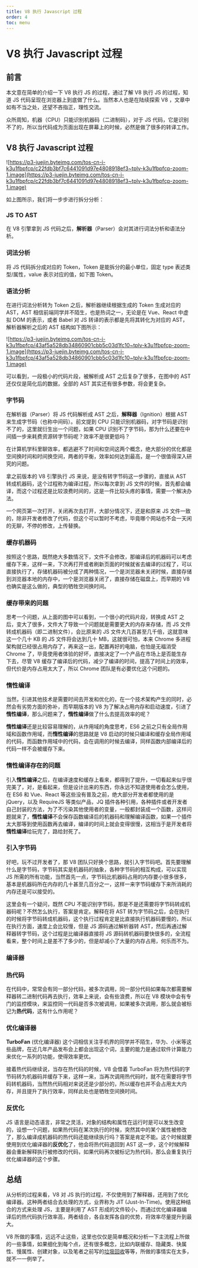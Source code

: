 ```yaml
---
title: V8 执行 Javascript 过程
order: 4
toc: menu
---
```


# V8 执行 Javascript 过程

## 前言

本文意在简单的介绍一下 V8 执行 JS 的过程，通过了解 V8 执行 JS 的过程，知道 JS 代码呈现在浏览器上到底做了什么。当然本人也是在陆续探索 V8 ，文章中如有不当之处，还望不吝指正，理性交流。

众所周知，机器（CPU）只能识别机器码（二进制码），对于 JS 代码，它是识别不了的，所以当代码成为页面出现在屏幕上的时候，必然是做了很多的转译工作。

## V8 执行 Javascript 过程

![https://p3-juejin.byteimg.com/tos-cn-i-k3u1fbpfcp/c22fdb3bf7c6441091d97e4808918ef3~tplv-k3u1fbpfcp-zoom-1.image](https://p3-juejin.byteimg.com/tos-cn-i-k3u1fbpfcp/c22fdb3bf7c6441091d97e4808918ef3~tplv-k3u1fbpfcp-zoom-1.image)

如上图所示，我们将一步步进行拆分分析：

### JS TO AST

在 V8 引擎拿到 JS 代码之后，**解析器**（Parser）会对其进行词法分析和语法分析。

### 词法分析

将 JS 代码拆分成对应的 Token，Token 是能拆分的最小单位，固定 type 表述类型/属性，value 表示对应的值，如下图 Token。

### 语法分析

在进行词法分析转为 Token 之后，解析器继续根据生成的 Token 生成对应的 AST，AST 相信前端同学并不陌生，也是热词之一，无论是在 Vue、React 中虚拟 DOM 的表示，或者 Babel 对 JS 转译的表示都是先将其转化为对应的 AST，解析器解析之后的 AST 结构如下图所示：

![https://p3-juejin.byteimg.com/tos-cn-i-k3u1fbpfcp/43af5a528db34860901cbb5c03d1fc10~tplv-k3u1fbpfcp-zoom-1.image](https://p3-juejin.byteimg.com/tos-cn-i-k3u1fbpfcp/43af5a528db34860901cbb5c03d1fc10~tplv-k3u1fbpfcp-zoom-1.image)

可以看到，一段极小的代码片段，被解析成 AST 之后复杂了很多，在图中的 AST 还仅仅是简化后的数据，全部的 AST 其实还有很多参数，将会更复杂。

### 字节码

在解析器（Parser）将 JS 代码解析成 AST 之后，**解释器**（Ignition）根据 AST 来生成字节码（也称中间码）。前文提到 CPU 只能识别机器码，对字节码是识别不了的，这里就衍生出一个问题，如果 CPU 识别不了字节码，那为什么还要在中间插一步来耗费资源转字节码呢？效率不是很更低吗？

在计算机学科里聊效率，都逃避不了时间和空间这两个概念，绝大部分的优化都是空间换时间和时间换空间，两者的平衡，效率如何达到最高，是一个很值得深入研究的问题。

拿之前版本的 V8 引擎执行 JS 来说，是没有转字节码这一步骤的，直接从 AST 转成机器码，这个过程称为编译过程，所以每次拿到 JS 文件的时候，首先都会编译，而这个过程还是比较浪费时间的，这是一件比较头疼的事情，需要一个解决办法。

一个网页第一次打开，关闭再次去打开，大部分情况下，还是和原来 JS 文件一致的，除非开发者修改了代码，但这个可以暂时不考虑，毕竟哪个网站也不会一天闲的无聊，不停的修改，上传替换。

### 缓存机器码

按照这个思路，既然绝大多数情况下，文件不会修改，那编译后的机器码可以考虑缓存下来，这样一来，下次再打开或者刷新页面的时候就省去编译的过程了，可以直接执行了，存储机器码被分成了两种情况，一个是浏览器未关闭时候，直接存储到浏览器本地的内存中，一个是浏览器关闭了，直接存储在磁盘上，而早期的 V8 也确实是这么做的，典型的牺牲空间换时间。

### 缓存带来的问题

思考一个问题，从上面的图中可以看到，一个很小的代码片段，转换成 AST 之后，变大了很多，文件大了导致一个问题就是需要更大的内存来存储，而 JS 文件转成机器码（即二进制文件），会比原来的 JS 文件大几百甚至几千倍，这就意味这一个几十 KB 的 JS 文件将会达到几十 MB，这就很可怕，本来 Chrome 多进程架构就已经很占用内存了，再来这一出，配置再好的电脑，也怕是无福消受 Chrome 了，毕竟使用者体验的好坏，直接决定了一个产品在市场上是否能生存下去，尽管 V8 缓存了编译后的代码，减少了编译的时间，提高了时间上的效率，但代价是内存占用太大了，所以 Chrome 团队是有必要优化这个问题的。

### 惰性编译

当然，引进其他技术是需要时间去开发和优化的，在一个技术架构产生的同时，必然会有劣势方面的弥补，而早期版本的 V8 为了解决占用内存和启动速度，引进了**惰性编译**，那么问题来了，**惰性编译**做了什么去提高效率的呢？

**惰性编译**还是比较容易理解的，从作用域的角度思考，ES6 之前之只有全局作用域和函数作用域，而**惰性编译**的思路就是 V8 启动的时候只编译和缓存全局作用域的代码，而函数作用域中的代码，会在调用的时候去编译，同样函数内部编译后的代码一样不会被缓存下来。

### 惰性编译存在的问题

引入**惰性编译**之后，在编译速度和缓存上看来，都得到了提升，一切看起来似乎很完美了，对，是看起来，但是设计出来的东西，你永远不知道使用者会怎么使用，在 ES6 和 Vue、React 等这些没有普及之前，绝大部分开发者都使用的是 jQuery，以及 RequireJS 等类似产品，JQ 插件各种引用，各种插件或者开发者自己封装的方法，为了不污染其他使用者的变量，一般都封装成一个函数，这样问题就来了，**惰性编译**不会保存函数编译后的机器码和理解编译函数，如果一个插件太大那等到使用函数再去编译，编译的时间上就会变得很慢，这相当于是开发者将**惰性编译**给玩完了，路给封死了。

### 引入字节码

好吧，玩不过开发者了，那 V8 团队只好换个思路，就引入字节码吧。首先要理解什么是字节码，字节码其实是机器码的抽象，各种字节码的相互构成，可以实现 JS 所需的所有功能，当然首先一点，字节码比机器码占用的内存要小很多很多，基本是机器码所在内存的几十甚至几百分之一，这样一来字节码缓存下来所消耗的内存还是可以接受的。

这里会有一个疑问，既然 CPU 不能识别字节码，那是不是还需要将字节码转成机器码呢？不然怎么执行，答案是肯定。解释在将 AST 转为字节码之后，会在执行的时候将字节码转成机器码，这个执行过程肯定是比直接执行机器码要慢的，所以在执行方面，速度上会比较慢，但是 JS 源码通过解析器转 AST，然后再通过解释器转字节码，这个过程是比编译器直接将 JS 源码转机器码要快很多的，全流程看来，整个时间上是差不了多少的，但是却减小了大量的内存占用，何乐而不为。

### 编译器

### 热代码

在代码中，常常会有同一部分代码，被多次调用，同一部分代码如果每次都需要解释器转二进制代码再去执行，效率上来说，会有些浪费，所以在 V8 模块中会有专门的监控模块，来监控同一代码是否多次被调用，如果被多次调用，那么就会被标记为**热代码**，这有什么作用呢？

### 优化编译器

**TurboFan** (优化编译器) 这个词相信关注手机界的同学并不陌生，华为、小米等这些品牌，在近几年产品发布会上都会出现这个词，主要的能力是通过软件计算能力来优化一系列的功能，使得效率更优。

接着热代码继续说，当存在热代码的时候，V8 会借着 TurboFan 将为热代码的字节码转为机器码并缓存下来，这样一来，当再次调用热代码时，就不在需要将字节码转机器码，当然热代码相对来说还是少部分的，所以缓存也并不会占用太大内存，并且提升了执行效率，同样此处也是牺牲空间换时间。

### 反优化

JS 语言是动态语言，非常之灵活，对象的结构和属性在运行时是可以发生改变的，设想一个问题，如果热代码在某次执行的时候，突然其中的某个属性被修改了，那么编译成机器码的热代码还能继续执行吗？答案是肯定不能。这个时候就要使用到优化编译器的**反优化**了，他会将热代码退回到 AST 这一步，这个时候解释器会重新解释执行被修改的代码，如果代码再次被标记为热代码，那么会重复执行优化编译器的这个步骤。

## 总结

从分析的过程来看，V8 对 JS 执行的过程，不仅使用到了解释器，还用到了优化编译器。这种两者结合去处理的方式，业界称为 JIT (Just-In-Time)。使用这种结合的方式来处理 JS，主要是利用了 AST 形成的文件较小，而通过优化编译器编译后的热代码执行效率高，两者结合，各自发挥各自的优势，将效率尽量提升到最大。

V8 所做的事情，远远不止这些，这里也仅仅是简单概况和分析一下主流程上所做的一些事情，如果细化到每个点，还有很多概念，比如内联缓存、隐藏类、快属性、慢属性、创建对象，以及笔者之前写的[垃圾回收](https://juejin.cn/post/6909239354418266119)等等，所做的事情实在太多，就不一一例举了。
